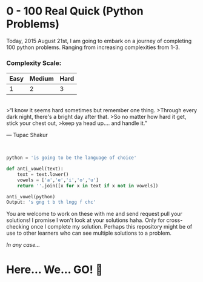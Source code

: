 # 0 - 100 Real Quick (Python Problems)

Today, 2015 August 21st, I am going to embark on a journey of completing 100 python problems. Ranging from increasing complexities from 1-3.

### Complexity Scale:

Easy | Medium | Hard
--- | --- | ---
1 | 2 | 3
<br>
>“I know it seems hard sometimes but remember one thing. 
>Through every dark night, there's a bright day after that. 
>So no matter how hard it get, stick your chest out, 
>keep ya head up.... and handle it.” 

― Tupac Shakur

<br>

```python
python = 'is going to be the language of choice'

def anti_vowel(text):
	text = text.lower()
	vowels = ['a','e','i','o','u']
	return ''.join([x for x in text if x not in vowels])

anti_vowel(python)
Output: 's gng t b th lngg f chc'
```

You are welcome to work on these with me and send request pull your solutions! I promise I won't look at your solutions haha. Only for cross-checking once I complete my solution. Perhaps this repository might be of use to other learners who can see multiple solutions to a problem.

<em>In any case...</em>
# Here... We... GO! 	:facepunch:
